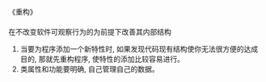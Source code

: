 《重构》
#### 
在不改变软件可观察行为的为前提下改善其内部结构

1. 当要为程序添加一个新特性时, 如果发现代码现有结构使你无法很方便的达成目的, 那就先重构程序, 使特性的添加比较容易进行。
2. 类属性和功能要明确, 自己管理自己的数据。